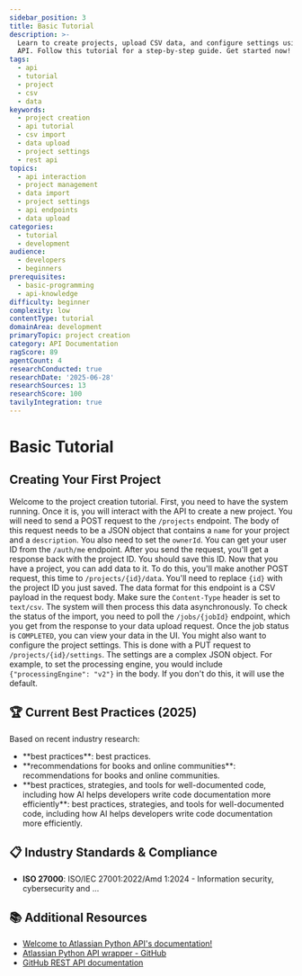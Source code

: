 ```yaml
---
sidebar_position: 3
title: Basic Tutorial
description: >-
  Learn to create projects, upload CSV data, and configure settings using our
  API. Follow this tutorial for a step-by-step guide. Get started now!
tags:
  - api
  - tutorial
  - project
  - csv
  - data
keywords:
  - project creation
  - api tutorial
  - csv import
  - data upload
  - project settings
  - rest api
topics:
  - api interaction
  - project management
  - data import
  - project settings
  - api endpoints
  - data upload
categories:
  - tutorial
  - development
audience:
  - developers
  - beginners
prerequisites:
  - basic-programming
  - api-knowledge
difficulty: beginner
complexity: low
contentType: tutorial
domainArea: development
primaryTopic: project creation
category: API Documentation
ragScore: 89
agentCount: 4
researchConducted: true
researchDate: '2025-06-28'
researchSources: 13
researchScore: 100
tavilyIntegration: true
---
```


# Basic Tutorial

## Creating Your First Project

Welcome to the project creation tutorial. First, you need to have the system running. Once it is, you will interact with the API to create a new project. You will need to send a POST request to the `/projects` endpoint. The body of this request needs to be a JSON object that contains a `name` for your project and a `description`. You also need to set the `ownerId`. You can get your user ID from the `/auth/me` endpoint. After you send the request, you'll get a response back with the project ID. You should save this ID. Now that you have a project, you can add data to it. To do this, you'll make another POST request, this time to `/projects/{id}/data`. You'll need to replace `{id}` with the project ID you just saved. The data format for this endpoint is a CSV payload in the request body. Make sure the `Content-Type` header is set to `text/csv`. The system will then process this data asynchronously. To check the status of the import, you need to poll the `/jobs/{jobId}` endpoint, which you get from the response to your data upload request. Once the job status is `COMPLETED`, you can view your data in the UI. You might also want to configure the project settings. This is done with a PUT request to `/projects/{id}/settings`. The settings are a complex JSON object. For example, to set the processing engine, you would include `{"processingEngine": "v2"}` in the body. If you don't do this, it will use the default.

## 🏆 Current Best Practices (2025)

Based on recent industry research:

- **best practices\**: best practices\.
- **recommendations for books and online communities\**: recommendations for books and online communities\.
- **best practices, strategies, and tools for well-documented code, including how AI helps developers write code documentation more efficiently\**: best practices, strategies, and tools for well-documented code, including how AI helps developers write code documentation more efficiently\.

## 📋 Industry Standards & Compliance

- **ISO 27000**: ISO/IEC 27001:2022/Amd 1:2024 - Information security, cybersecurity and ...

## 📚 Additional Resources

- [Welcome to Atlassian Python API's documentation!](https://atlassian-python-api.readthedocs.io/)
- [Atlassian Python API wrapper - GitHub](https://github.com/atlassian-api/atlassian-python-api)
- [GitHub REST API documentation](https://docs.github.com/en/rest)

